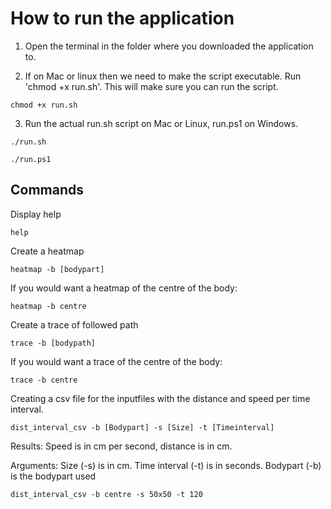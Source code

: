 # How to run the application

1. Open the terminal in the folder where you downloaded the application to.


2. If on Mac or linux then we need to make the script executable. Run 'chmod +x run.sh'. This will make sure you can run the script.

```
chmod +x run.sh
```

3. Run the actual run.sh script on Mac or Linux, run.ps1 on Windows.
```
./run.sh
```
```
./run.ps1
```

## Commands
Display help
```
help
```

Create a heatmap
```
heatmap -b [bodypart]

```
If you would want a heatmap of the centre of the body:
```
heatmap -b centre
```

Create a trace of followed path
```
trace -b [bodypath]
```
If you would want a trace of the centre of the body:
```
trace -b centre
```
Creating a csv file for the inputfiles with the distance and speed per time interval.

```
dist_interval_csv -b [Bodypart] -s [Size] -t [Timeinterval]
```

Results: Speed is in cm per second, distance is in cm.

Arguments: Size (-s) is in cm. Time interval (-t) is in seconds. Bodypart (-b) is the bodypart used

```
dist_interval_csv -b centre -s 50x50 -t 120
```